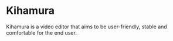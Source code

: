 
Kihamura
========

Kihamura is a video editor that aims to be user-friendly, stable and comfortable for the end user.
